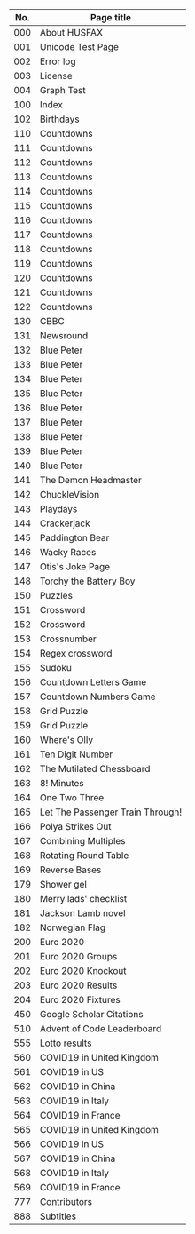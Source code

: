 | No. | Page title |
| --- | ---------- |
| 000 | About HUSFAX |
| 001 | Unicode Test Page |
| 002 | Error log |
| 003 | License |
| 004 | Graph Test |
| 100 | Index |
| 102 | Birthdays |
| 110 | Countdowns |
| 111 | Countdowns |
| 112 | Countdowns |
| 113 | Countdowns |
| 114 | Countdowns |
| 115 | Countdowns |
| 116 | Countdowns |
| 117 | Countdowns |
| 118 | Countdowns |
| 119 | Countdowns |
| 120 | Countdowns |
| 121 | Countdowns |
| 122 | Countdowns |
| 130 | CBBC |
| 131 | Newsround |
| 132 | Blue Peter |
| 133 | Blue Peter |
| 134 | Blue Peter |
| 135 | Blue Peter |
| 136 | Blue Peter |
| 137 | Blue Peter |
| 138 | Blue Peter |
| 139 | Blue Peter |
| 140 | Blue Peter |
| 141 | The Demon Headmaster |
| 142 | ChuckleVision |
| 143 | Playdays |
| 144 | Crackerjack |
| 145 | Paddington Bear |
| 146 | Wacky Races |
| 147 | Otis's Joke Page |
| 148 | Torchy the Battery Boy |
| 150 | Puzzles |
| 151 | Crossword |
| 152 | Crossword |
| 153 | Crossnumber |
| 154 | Regex crossword |
| 155 | Sudoku |
| 156 | Countdown Letters Game |
| 157 | Countdown Numbers Game |
| 158 | Grid Puzzle |
| 159 | Grid Puzzle |
| 160 | Where's Olly |
| 161 | Ten Digit Number |
| 162 | The Mutilated Chessboard |
| 163 | 8! Minutes |
| 164 | One Two Three |
| 165 | Let The Passenger Train Through! |
| 166 | Polya Strikes Out |
| 167 | Combining Multiples |
| 168 | Rotating Round Table |
| 169 | Reverse Bases |
| 179 | Shower gel |
| 180 | Merry lads' checklist |
| 181 | Jackson Lamb novel |
| 182 | Norwegian Flag |
| 200 | Euro 2020 |
| 201 | Euro 2020 Groups |
| 202 | Euro 2020 Knockout |
| 203 | Euro 2020 Results |
| 204 | Euro 2020 Fixtures |
| 450 | Google Scholar Citations |
| 510 | Advent of Code Leaderboard |
| 555 | Lotto results |
| 560 | COVID19 in United Kingdom |
| 561 | COVID19 in US |
| 562 | COVID19 in China |
| 563 | COVID19 in Italy |
| 564 | COVID19 in France |
| 565 | COVID19 in United Kingdom |
| 566 | COVID19 in US |
| 567 | COVID19 in China |
| 568 | COVID19 in Italy |
| 569 | COVID19 in France |
| 777 | Contributors |
| 888 | Subtitles |
